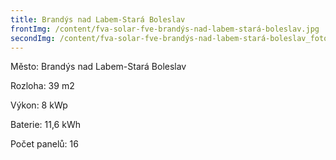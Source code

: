 ```yaml
---
title: Brandýs nad Labem-Stará Boleslav
frontImg: /content/fva-solar-fve-brandýs-nad-labem-stará-boleslav.jpg
secondImg: /content/fva-solar-fve-brandýs-nad-labem-stará-boleslav_fotovoltaika_fotovoltaická-elektrárna.jpg
---
```

Město: Brandýs nad Labem-Stará Boleslav

Rozloha:  39 m2

Výkon: 8 kWp

Baterie: 11,6 kWh

Počet panelů: 16
